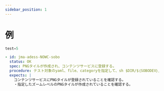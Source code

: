 ```yaml
---
sidebar_position: 1
---
```

# 例

```typescript
test=5
```

```yaml format_as_test_table
- id: jma-adess-NOWC-sobo
  status: OK
  spec: PNGタイルが作成され、コンテンツサービスに登録する。
  procedure: テスト対象のyaml、file、categoryを指定して、sh $DIR/$｛SOBODEV｝/work/do_curl.sh $FILE $EXT $CATEGORY を実行
  expects: |  
    コンテンツサービスにPNGタイルが登録されていることを確認する。
    ・指定したズームレベルのPNGタイルが作成されていることを確認する。
```

